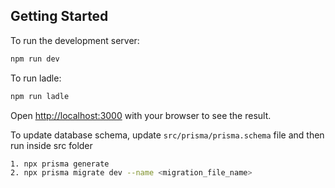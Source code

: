 ## Getting Started

To run the development server:

```bash
npm run dev
```

To run ladle:

```bash
npm run ladle
```

Open [http://localhost:3000](http://localhost:3000) with your browser to see the result.

To update database schema, update ```src/prisma/prisma.schema``` file and then run inside src folder

```bash
1. npx prisma generate
2. npx prisma migrate dev --name <migration_file_name>
```
